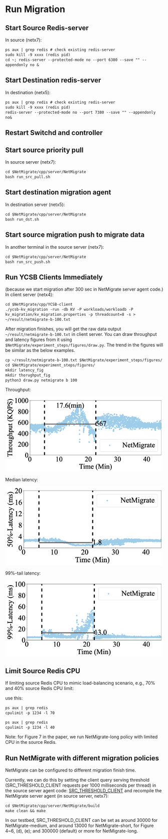 # Run Migration  

## Start Source Redis-server 
In source (netx7):
```
ps aux | grep redis # check existing redis-server
sudo kill -9 xxxx (redis pid)
cd ~; redis-server --protected-mode no --port 6380 --save "" --appendonly no &
```

## Start Destination redis-server 
In destination (netx5):
```
ps aux | grep redis # check existing redis-server
sudo kill -9 xxxx (redis pid)
redis-server --protected-mode no --port 7380 --save "" --appendonly no&
```

## Restart Switchd and controller

## Start source priority pull 
In source server (netx7):
```
cd $NetMigrate/cpp/server/NetMigrate
bash run_src_pull.sh
```

## Start destination migration agent
In destination server (netx5):
```
cd $NetMigrate/cpp/server/NetMigrate
bash run_dst.sh
```

## Start source migration push to migrate data
In another terminal in the source server (netx7):
```
cd $NetMigrate/cpp/server/NetMigrate
bash run_src_push.sh
```

## Run YCSB Clients Immediately
(because we start migration after 300 sec in NetMigrate server agent code.)
In client server (netx4):
```
cd $NetMigrate/cpp/YCSB-client
./ycsb-kv_migration -run -db KV -P workloads/workloadb -P kv_migration/kv_migration.properties -p threadcount=8 -s > ~/result/netmigrate-b-100.txt
```

After migration finishes, you will get the raw data output ```~/result/netmigrate-b-100.txt``` in client server. You can draw throughput and latency figures from it using ```$NetMigrate/experiment_steps/figures/draw.py```. The trend in the figures will be similar as the below examples.
```
cp ~/result/netmigrate-b-100.txt $NetMigrate/experiment_steps/figures/
cd $NetMigrate/experiment_steps/figures/
mkdir latency_fig
mkdir thorughput_fig
python3 draw.py netmigrate b 100
```


Throughput:

<p align="center">
  <img src="./figures/netmigrate-b-100.png" width="500">
</p>

Median latency:

<p align="center">
  <img src="./figures/netmigrate-5-100-50.png" width="500">
</p>

99%-tail latency:

<p align="center">
  <img src="./figures/netmigrate-5-100-99.png" width="500">
</p>

## Limit Source Redis CPU
If limiting source Redis CPU to mimic load-balancing scenario, e.g., 70% and 40% source Redis CPU limit:

use this:
```
ps aux | grep redis
cpulimit -p 1234 -l 70
```

```
ps aux | grep redis
cpulimit -p 1234 -l 40
```
Note: for Figure 7 in the paper, we run NetMigrate-long policy with limited CPU in the source Redis.

## Run NetMigrate with different migration policies
NetMigrate can be configured to different migration finish time. 

Currently, we can do this by setting the client query serving threshold (SRC_THRESHOLD_CLIENT requests per 1000 milliseconds per thread) in the source server agent code: [SRC_THRESHOLD_CLIENT](https://github.com/Froot-NetSys/NetMigrate/blob/main/cpp/server/NetMigrate/src/include/MigrationManager.h#L43) 
and recompile the NetMigrate server agent (in source server, netx7):
```
cd $NetMigrate/cpp/server/NetMigrate/build
make clean && make
```
In our testbed, SRC_THRESHOLD_CLIENT can be set as around 30000 for NetMigrate-medium, and around 13000 for NetMigrate-short, for Figure 4~6, (d), (e); and 300000 (default) or more for NetMigrate-long.

